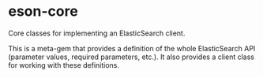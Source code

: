 # eson-core

Core classes for implementing an ElasticSearch client.

This is a meta-gem that provides a definition of the whole ElasticSearch API (parameter values, required parameters, etc.). It also provides a client class for working with these definitions.